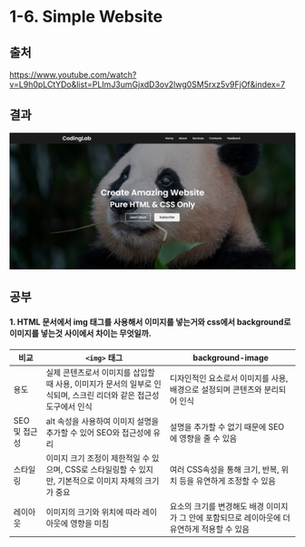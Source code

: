 # 1-6. Simple Website

## 출처

https://www.youtube.com/watch?v=L9h0pLCtYDo&list=PLImJ3umGjxdD3ov2lwg0SM5rxz5v9FjOf&index=7

## 결과

<img src="goal.png">

## 공부

#### 1. HTML 문서에서 img 태그를 사용해서 이미지를 넣는거와 css에서 background로 이미지를 넣는것 사이에서 차이는 무엇일까.

| 비교          | `<img>` 태그                                                                                                      | background-image                                                                              |
| ------------- | ----------------------------------------------------------------------------------------------------------------- | --------------------------------------------------------------------------------------------- |
| 용도          | 실제 콘텐츠로서 이미지를 삽입할 때 사용, 이미지가 문서의 일부로 인식되며, 스크린 리더와 같은 접근성 도구에서 인식 | 디자인적인 요소로서 이미지를 사용, 배경으로 설정되며 콘텐츠와 분리되어 인식                   |
| SEO 및 접근성 | alt 속성을 사용하여 이미지 설명을 추가할 수 있어 SEO와 접근성에 유리                                              | 설명을 추가할 수 없기 때문에 SEO 에 영향을 줄 수 있음                                         |
| 스타일링      | 이미지 크기 조정이 제한적일 수 있으며, CSS로 스타일링할 수 있지만, 기본적으로 이미지 자체의 크기가 중요           | 여러 CSS속성을 통해 크기, 반복, 위치 등을 유연하게 조정할 수 있음                             |
| 레이아웃      | 이미지의 크기와 위치에 따라 레이아웃에 영향을 미침                                                                | 요소의 크기를 변경해도 배경 이미지가 그 안에 포함되므로 레이아웃에 더 유연하게 적용할 수 있음 |

